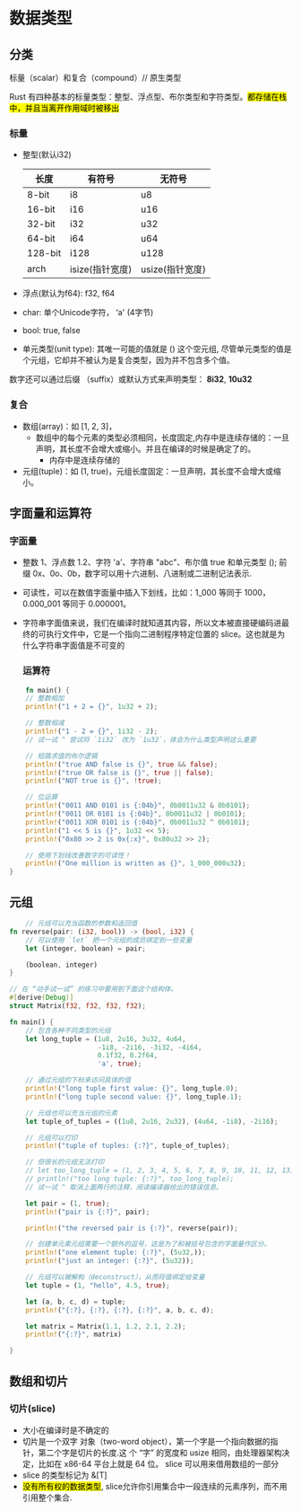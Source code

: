# 数据类型

## 分类

标量（scalar）和复合（compound）// 原生类型

Rust 有四种基本的标量类型：整型、浮点型、布尔类型和字符类型。<mark>都存储在栈中，并且当离开作用域时被移出</mark>

### 标量

- 整型(默认i32)
  
  | 长度      | 有符号         | 无符号         |
  | ------- | ----------- | ----------- |
  | 8-bit   | i8          | u8          |
  | 16-bit  | i16         | u16         |
  | 32-bit  | i32         | u32         |
  | 64-bit  | i64         | u64         |
  | 128-bit | i128        | u128        |
  | arch    | isize(指针宽度) | usize(指针宽度) |

- 浮点(默认为f64): f32, f64 

- char: 单个Unicode字符， ‘a' (4字节)

- bool: true, false

- 单元类型(unit type): 其唯一可能的值就是 () 这个空元组, 尽管单元类型的值是个元组，它却并不被认为是复合类型，因为并不包含多个值。

数字还可以通过后缀 （suffix）或默认方式来声明类型： **8i32**, **10u32**

### 复合

- 数组(array)：如 [1, 2, 3]，
  - 数组中的每个元素的类型必须相同，长度固定,内存中是连续存储的：一旦声明，其长度不会增大或缩小。并且在编译的时候是确定了的。
    - 内存中是连续存储的
- 元组(tuple)：如 (1, true)，元组长度固定：一旦声明，其长度不会增大或缩小。

## 字面量和运算符

### 字面量

- 整数 1、浮点数 1.2、字符 'a'、字符串 "abc"、布尔值 true 和单元类型 (); 前缀 0x、0o、0b，数字可以用十六进制、八进制或二进制记法表示.

- 可读性，可以在数值字面量中插入下划线，比如：1_000 等同于 1000， 0.000_001 等同于 0.000001。

- 字符串字面值来说，我们在编译时就知道其内容，所以文本被直接硬编码进最终的可执行文件中，它是一个指向二进制程序特定位置的 slice。这也就是为什么字符串字面值是不可变的
  
  ### 运算符

```rust
    fn main() {
    // 整数相加
    println!("1 + 2 = {}", 1u32 + 2);

    // 整数相减
    println!("1 - 2 = {}", 1i32 - 2);
    // 试一试 ^ 尝试将 `1i32` 改为 `1u32`，体会为什么类型声明这么重要

    // 短路求值的布尔逻辑
    println!("true AND false is {}", true && false);
    println!("true OR false is {}", true || false);
    println!("NOT true is {}", !true);

    // 位运算
    println!("0011 AND 0101 is {:04b}", 0b0011u32 & 0b0101);
    println!("0011 OR 0101 is {:04b}", 0b0011u32 | 0b0101);
    println!("0011 XOR 0101 is {:04b}", 0b0011u32 ^ 0b0101);
    println!("1 << 5 is {}", 1u32 << 5);
    println!("0x80 >> 2 is 0x{:x}", 0x80u32 >> 2);

    // 使用下划线改善数字的可读性！
    println!("One million is written as {}", 1_000_000u32);
}
```

## 元组

```rust
    // 元组可以充当函数的参数和返回值
fn reverse(pair: (i32, bool)) -> (bool, i32) {
    // 可以使用 `let` 把一个元组的成员绑定到一些变量
    let (integer, boolean) = pair;

    (boolean, integer)
}

// 在 “动手试一试” 的练习中要用到下面这个结构体。
#[derive(Debug)]
struct Matrix(f32, f32, f32, f32);

fn main() {
    // 包含各种不同类型的元组
    let long_tuple = (1u8, 2u16, 3u32, 4u64,
                      -1i8, -2i16, -3i32, -4i64,
                      0.1f32, 0.2f64,
                      'a', true);

    // 通过元组的下标来访问具体的值
    println!("long tuple first value: {}", long_tuple.0);
    println!("long tuple second value: {}", long_tuple.1);

    // 元组也可以充当元组的元素
    let tuple_of_tuples = ((1u8, 2u16, 2u32), (4u64, -1i8), -2i16);

    // 元组可以打印
    println!("tuple of tuples: {:?}", tuple_of_tuples);

    // 但很长的元组无法打印
    // let too_long_tuple = (1, 2, 3, 4, 5, 6, 7, 8, 9, 10, 11, 12, 13);
    // println!("too long tuple: {:?}", too_long_tuple);
    // 试一试 ^ 取消上面两行的注释，阅读编译器给出的错误信息。

    let pair = (1, true);
    println!("pair is {:?}", pair);

    println!("the reversed pair is {:?}", reverse(pair));

    // 创建单元素元组需要一个额外的逗号，这是为了和被括号包含的字面量作区分。
    println!("one element tuple: {:?}", (5u32,));
    println!("just an integer: {:?}", (5u32));

    // 元组可以被解构（deconstruct），从而将值绑定给变量
    let tuple = (1, "hello", 4.5, true);

    let (a, b, c, d) = tuple;
    println!("{:?}, {:?}, {:?}, {:?}", a, b, c, d);

    let matrix = Matrix(1.1, 1.2, 2.1, 2.2);
    println!("{:?}", matrix)

}
```

## 数组和切片

### 切片(slice)

- 大小在编译时是不确定的
- 切片是一个双字 对象（two-word object），第一个字是一个指向数据的指针，第二个字是切片的长度.这 个 “字” 的宽度和 usize 相同，由处理器架构决定，比如在 x86-64 平台上就是 64 位。 slice 可以用来借用数组的一部分
- slice 的类型标记为 &[T]
- <mark>没有所有权的数据类型</mark>, slice允许你引用集合中一段连续的元素序列，而不用引用整个集合.
